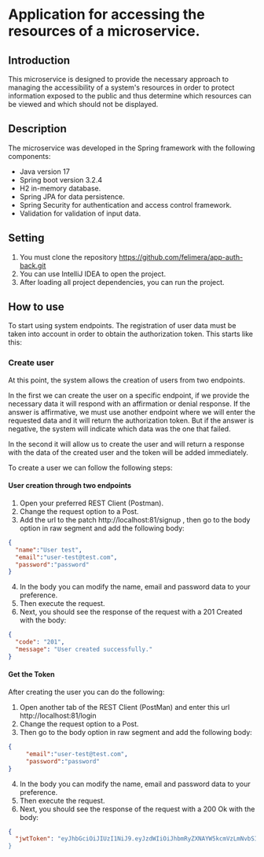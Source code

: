 # Application for accessing the resources of a microservice.

## Introduction

This microservice is designed to provide the necessary approach to managing the accessibility of a system's resources in order to protect information exposed to the public and thus determine which resources can be viewed and which should not be displayed.

## Description

The microservice was developed in the Spring framework with the following components:
* Java version 17
* Spring boot version 3.2.4
* H2 in-memory database.
* Spring JPA for data persistence.
* Spring Security for authentication and access control framework.
* Validation for validation of input data.

## Setting

1. You must clone the repository https://github.com/felimera/app-auth-back.git
2. You can use IntelliJ IDEA to open the project.
3. After loading all project dependencies, you can run the project.

## How to use

To start using system endpoints. The registration of user data must be taken into account in order to obtain the authorization token. This starts like this:

### Create user
At this point, the system allows the creation of users from two endpoints.

In the first we can create the user on a specific endpoint, if we provide the necessary data it will respond with an affirmation or denial response. If the answer is affirmative, we must use another endpoint where we will enter the requested data and it will return the authorization token. But if the answer is negative, the system will indicate which data was the one that failed.

In the second it will allow us to create the user and will return a response with the data of the created user and the token will be added immediately.

To create a user we can follow the following steps:

#### User creation through two endpoints

1. Open your preferred REST Client (Postman).
2. Change the request option to a Post.
3. Add the url to the patch http://localhost:81/signup , then go to the body option in raw segment and add the following body:


```json
{
  "name":"User test",
  "email":"user-test@test.com",
  "password":"password"
}
```

4. In the body you can modify the name, email and password data to your preference.
5. Then execute the request.
6. Next, you should see the response of the request with a 201 Created with the body:

```json
{ 
  "code": "201", 
  "message": "User created successfully."
}
```

#### Get the Token
After creating the user you can do the following:

1. Open another tab of the REST Client (PostMan) and enter this url http://localhost:81/login
2. Change the request option to a Post.
3. Then go to the body option in raw segment and add the following body:

````json
{
     "email":"user-test@test.com",
     "password":"password"
}
````

4. In the body you can modify the name, email and password data to your preference.
5. Then execute the request.
6. Next, you should see the response of the request with a 200 Ok with the body:

````json
{
  "jwtToken": "eyJhbGciOiJIUzI1NiJ9.eyJzdWIiOiJhbmRyZXNAYW5kcmVzLmNvbSIsImlhdCI6MTcwOTg1NzU3NCwiZXhwIjoxNzEyNDQ5NTc0fQ.CtJLViMFyxhvnTIr1ZDtzqWa-NdV542 "Vlkp8Cx2HJS0"
}
````


